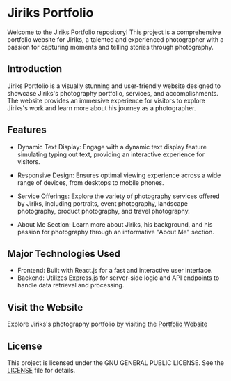 # Jiriks Portfolio

Welcome to the Jiriks Portfolio repository! This project is a comprehensive portfolio website for Jiriks, a talented and experienced photographer with a passion for capturing moments and telling stories through photography.

## Introduction

Jiriks Portfolio is a visually stunning and user-friendly website designed to showcase Jiriks's photography portfolio, services, and accomplishments. The website provides an immersive experience for visitors to explore Jiriks's work and learn more about his journey as a photographer.

## Features

- Dynamic Text Display: Engage with a dynamic text display feature simulating typing out text, providing an interactive experience for visitors.
- Responsive Design: Ensures optimal viewing experience across a wide range of devices, from desktops to mobile phones.

- Service Offerings: Explore the variety of photography services offered by Jiriks, including portraits, event photography, landscape photography, product photography, and travel photography.
- About Me Section: Learn more about Jiriks, his background, and his passion for photography through an informative "About Me" section.

## Major Technologies Used

- Frontend: Built with React.js for a fast and interactive user interface.
- Backend: Utilizes Express.js for server-side logic and API endpoints to handle data retrieval and processing.

## Visit the Website

Explore Jiriks's photography portfolio by visiting the [Portfolio Website](https://jiriksportfolio.netlify.app "Jiriks Porfolio Website")

## License

This project is licensed under the GNU GENERAL PUBLIC LICENSE. See the [LICENSE](https://github.com/chibuike-vm/jiriks-shotz/blob/main/LICENSE "GNU GENERAL PUBLIC LICENSE") file for details.
